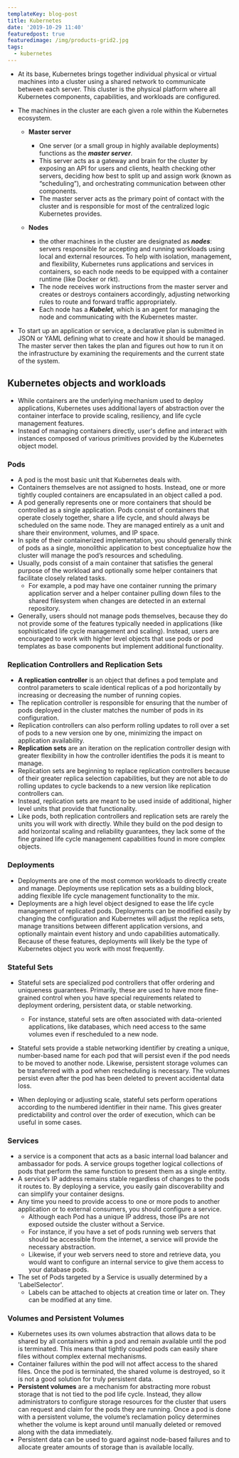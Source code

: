 ```yaml
---
templateKey: blog-post
title: Kubernetes
date: '2019-10-29 11:40'
featuredpost: true
featuredimage: /img/products-grid2.jpg
tags:
  - kubernetes
---
```

- At its base, Kubernetes brings together individual physical or virtual machines into a cluster using a shared network to communicate between each server. This cluster is the physical platform where all Kubernetes components, capabilities, and workloads are configured.

- The machines in the cluster are each given a role within the Kubernetes ecosystem. 
  + **Master server**
    + One server (or a small group in highly available deployments) functions as the **_master server_**. 
    + This server acts as a gateway and brain for the cluster by exposing an API for users and clients, health checking other servers, deciding how best to split up and assign work (known as “scheduling”), and orchestrating communication between other components.
    + The master server acts as the primary point of contact with the cluster and is responsible for most of the centralized logic Kubernetes provides.

  + **Nodes**
    + the other machines in the cluster are designated as **_nodes_**: servers responsible for accepting and running workloads using local and external resources. To help with isolation, management, and flexibility, Kubernetes runs applications and services in containers, so each node needs to be equipped with a container runtime (like Docker or rkt).
    + The node receives work instructions from the master server and creates or destroys containers accordingly, adjusting networking rules to route and forward traffic appropriately.
    + Each node has a **_Kubelet_**, which is an agent for managing the node and communicating with the Kubernetes master.

- To start up an application or service, a declarative plan is submitted in JSON or YAML defining what to create and how it should be managed. The master server then takes the plan and figures out how to run it on the infrastructure by examining the requirements and the current state of the system.

## Kubernetes objects and workloads
* While containers are the underlying mechanism used to deploy applications, Kubernetes uses additional layers of abstraction over the container interface to provide scaling, resiliency, and life cycle management features. 
* Instead of managing containers directly, user's define and interact with instances composed of various primitives provided by the Kubernetes object model.
	
### Pods
* A pod is the most basic unit that Kubernetes deals with. 
* Containers themselves are not assigned to hosts. Instead, one or more tightly coupled containers are encapsulated in an object called a pod.
* A pod generally represents one or more containers that should be controlled as a single application. Pods consist of containers that operate closely together, share a life cycle, and should always be scheduled on the same node. They are managed entirely as a unit and share their environment, volumes, and IP space. 
* In spite of their containerized implementation, you should generally think of pods as a single, monolithic application to best conceptualize how the cluster will manage the pod’s resources and scheduling.
* Usually, pods consist of a main container that satisfies the general purpose of the workload and optionally some helper containers that facilitate closely related tasks.
  + For example, a pod may have one container running the primary application server and a helper container pulling down files to the shared filesystem when changes are detected in an external repository. 
* Generally, users should not manage pods themselves, because they do not provide some of the features typically needed in applications (like sophisticated life cycle management and scaling). Instead, users are encouraged to work with higher level objects that use pods or pod templates as base components but implement additional functionality.
		
### Replication Controllers and Replication Sets
* **A replication controller** is an object that defines a pod template and control parameters to scale identical replicas of a pod horizontally by increasing or decreasing the number of running copies.
* The replication controller is responsible for ensuring that the number of pods deployed in the cluster matches the number of pods in its configuration.
* Replication controllers can also perform rolling updates to roll over a set of pods to a new version one by one, minimizing the impact on application availability.
* **Replication sets** are an iteration on the replication controller design with greater flexibility in how the controller identifies the pods it is meant to manage.
* Replication sets are beginning to replace replication controllers because of their greater replica selection capabilities, but they are not able to do rolling updates to cycle backends to a new version like replication controllers can.
* Instead, replication sets are meant to be used inside of additional, higher level units that provide that functionality.
* Like pods, both replication controllers and replication sets are rarely the units you will work with directly. While they build on the pod design to add horizontal scaling and reliability guarantees, they lack some of the fine grained life cycle management capabilities found in more complex objects.
		
### Deployments
* Deployments are one of the most common workloads to directly create and manage. Deployments use replication sets as a building block, adding flexible life cycle management functionality to the mix.
* Deployments are a high level object designed to ease the life cycle management of replicated pods. Deployments can be modified easily by changing the configuration and Kubernetes will adjust the replica sets, manage transitions between different application versions, and optionally maintain event history and undo capabilities automatically. Because of these features, deployments will likely be the type of Kubernetes object you work with most frequently.
		
### Stateful Sets
* Stateful sets are specialized pod controllers that offer ordering and uniqueness guarantees. Primarily, these are used to have more fine-grained control when you have special requirements related to deployment ordering, persistent data, or stable networking. 
  + For instance, stateful sets are often associated with data-oriented applications, like databases, which need access to the same volumes even if rescheduled to a new node.
* Stateful sets provide a stable networking identifier by creating a unique, number-based name for each pod that will persist even if the pod needs to be moved to another node. Likewise, persistent storage volumes can be transferred with a pod when rescheduling is necessary. The volumes persist even after the pod has been deleted to prevent accidental data loss.
* When deploying or adjusting scale, stateful sets perform operations according to the numbered identifier in their name. This gives greater predictability and control over the order of execution, which can be useful in some cases.
		
### Services
* a service is a component that acts as a basic internal load balancer and ambassador for pods. A service groups together logical collections of pods that perform the same function to present them as a single entity.
* A service’s IP address remains stable regardless of changes to the pods it routes to. By deploying a service, you easily gain discoverability and can simplify your container designs.
* Any time you need to provide access to one or more pods to another application or to external consumers, you should configure a service.
  + Although each Pod has a unique IP address, those IPs are not exposed outside the cluster without a Service.
  + For instance, if you have a set of pods running web servers that should be accessible from the internet, a service will provide the necessary abstraction. 
  + Likewise, if your web servers need to store and retrieve data, you would want to configure an internal service to give them access to your database pods.
* The set of Pods targeted by a Service is usually determined by a 'LabelSelector'.
  + Labels can be attached to objects at creation time or later on. They can be modified at any time.
			
### Volumes and Persistent Volumes
* Kubernetes uses its own volumes abstraction that allows data to be shared by all containers within a pod and remain available until the pod is terminated. This means that tightly coupled pods can easily share files without complex external mechanisms. 
* Container failures within the pod will not affect access to the shared files. Once the pod is terminated, the shared volume is destroyed, so it is not a good solution for truly persistent data.
* **Persistent volumes** are a mechanism for abstracting more robust storage that is not tied to the pod life cycle. Instead, they allow administrators to configure storage resources for the cluster that users can request and claim for the pods they are running. Once a pod is done with a persistent volume, the volume’s reclamation policy determines whether the volume is kept around until manually deleted or removed along with the data immediately. 
* Persistent data can be used to guard against node-based failures and to allocate greater amounts of storage than is available locally.

